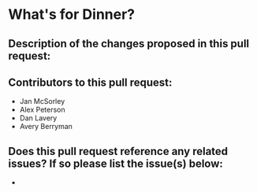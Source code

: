 # What's for Dinner?

## Description of the changes proposed in this pull request:

## Contributors to this pull request:
 - Jan McSorley
 - Alex Peterson
 - Dan Lavery
 - Avery Berryman

## Does this pull request reference any related issues? If so please list the issue(s) below:
 - 

